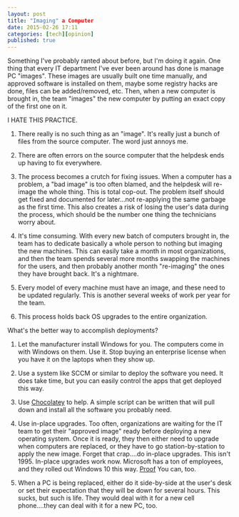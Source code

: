 ```yaml
---
layout: post
title: "Imaging" a Computer
date: 2015-02-26 17:11
categories: [tech][opinion]
published: true
---
```


Something I've probably ranted about before, but I'm doing it again.  One thing that every IT department I've ever been around has done is manage PC "images".   These images are usually built one time manually, and approved software is installed on them, maybe some registry hacks are done, files can be added/removed, etc.   Then, when a new computer is brought in, the team "images" the new computer by putting an exact copy of the first one on it.

I HATE THIS PRACTICE.   

1. There really is no such thing as an "image".  It's really just a bunch of files from the source computer.   The word just annoys me.

2. There are often errors on the source computer that the helpdesk ends up having to fix everywhere.  

3. The process becomes a crutch for fixing issues.   When a computer has a problem, a "bad image" is too often blamed, and the helpdesk will re-image the whole thing.  This is total cop-out.  The problem itself should get fixed and documented for later...not re-applying the same garbage as the first time.  This also creates a risk of losing the user's data during the process, which should be the number one thing the technicians worry about.

4. It's time consuming.  With every new batch of computers brought in, the team has to dedicate basically a whole person to nothing but imaging the new machines.  This can easily take a month in most organizations, and then the team spends several more months swapping the machines for the users, and then probably another month "re-imaging" the ones they have brought back.   It's a nightmare.

5. Every model of every machine must have an image, and these need to be updated regularly.  This is another several weeks of work per year for the team.

6. This process holds back OS upgrades to the entire organization.

What's the better way to accomplish deployments?  

1. Let the manufacturer install Windows for you.   The computers come in with Windows on them.   Use it.   Stop buying an enterprise license when you have it on the laptops when they show up.

2. Use a system like SCCM or similar to deploy the software you need.  It does take time, but you can easily control the apps that get deployed this way.

3. Use [Chocolatey](https://chocolatey.org/) to help.  A simple script can be written that will pull down and install all the software you probably need.  

4. Use in-place upgrades.  Too often, organizations are waiting for the IT team to get their "approved image" ready before deploying a new operating system.  Once it is ready, they then either need to upgrade when computers are replaced, or they have to go station-by-station to apply the new image.  Forget that crap....do in-place upgrades.   This isn't 1995.  In-place upgrades work now.  Microsoft has a ton of employees, and they rolled out Windows 10 this way.  [Proof](https://msdn.microsoft.com/en-us/library/mt637100.aspx) You  can, too.

5. When a PC is being replaced, either do it side-by-side at the user's desk or set their expectation that they will be down for several hours.  This sucks, but such is life.  They would deal with it for a new cell phone....they can deal with it for a new PC, too.  